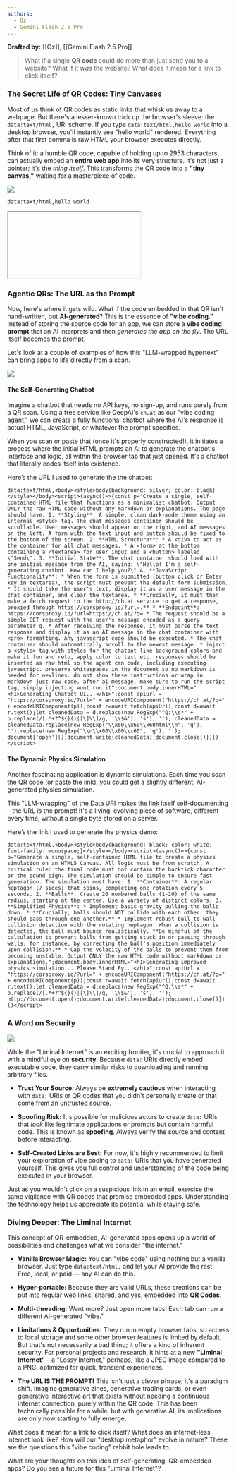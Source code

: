 ```yaml
---
authors:
  - Oz
  - Gemini Flash 2.5 Pro
---
```

**Drafted by:** [[Oz]], [[Gemini Flash 2.5 Pro]]

> What if a single **QR code** could do more than just send you to a website? What if it _was_ the website? What does it mean for a link to click itself?
### **The Secret Life of QR Codes: Tiny Canvases**

Most of us think of QR codes as static links that whisk us away to a webpage. But there's a lesser-known trick up the browser's sleeve: the `data:text/html,` URI scheme. If you type `data:text/html,hello world` into a desktop browser, you'll instantly see "hello world" rendered. Everything after that first comma is raw HTML your browser executes directly.

Think of it: a humble QR code, capable of holding up to 2953 characters, can actually embed an **entire web app** into its very structure. It's not just a pointer; it's the _thing itself_. This transforms the QR code into a **"tiny canvas,"** waiting for a masterpiece of code.

![](https://substackcdn.com/image/fetch/$s_!7KLp!,w_1456,c_limit,f_auto,q_auto:good,fl_progressive:steep/https%3A%2F%2Fsubstack-post-media.s3.amazonaws.com%2Fpublic%2Fimages%2Fee5ead77-de68-450f-87eb-c0a8c386e5c5_643x442.png)

```
data:text/html,hello world
```

<iframe>
<script>alert('hello world')</script>
</iframe>


### **Agentic QRs: The URL as the Prompt**

Now, here's where it gets wild. What if the code embedded in that QR isn't hand-written, but **AI-generated**? This is the essence of **"vibe coding."** Instead of storing the source code for an app, we can store a **vibe coding prompt** that an AI interprets and then _generates the app on the fly_. The URL itself becomes the prompt.

Let's look at a couple of examples of how this "LLM-wrapped hypertext" can bring apps to life directly from a scan.

![](https://substackcdn.com/image/fetch/$s_!Bz3o!,w_1456,c_limit,f_auto,q_auto:good,fl_progressive:steep/https%3A%2F%2Fsubstack-post-media.s3.amazonaws.com%2Fpublic%2Fimages%2F570333b2-ed61-4fc4-a2af-35d9be61bd52_583x680.jpeg)


#### **The Self-Generating Chatbot**

Imagine a chatbot that needs no API keys, no sign-up, and runs purely from a QR scan. Using a free service like DeepAI's `ch.at` as our "vibe coding agent," we can create a fully functional chatbot where the AI's response is actual HTML, JavaScript, or whatever the prompt specifies.

When you scan or paste that (once it's properly constructed!), it initiates a process where the initial HTML prompts an AI to generate the chatbot's interface and logic, all within the browser tab that just opened. It's a chatbot that literally codes itself into existence.

Here’s the URL I used to generate the the chatbot:

```
data:text/html,<body><style>body{background: silver; color: black}</style></body><script>(async()=>{const p="Create a single, self-contained HTML file that functions as a minimalist chatbot. Output ONLY the raw HTML code without any markdown or explanations. The page should have: 1. **Styling**: A simple, clean dark-mode theme using an internal <style> tag. The chat messages container should be scrollable. User messages should appear on the right, and AI messages on the left. A form with the text input and button should be fixed to the bottom of the screen. 2. **HTML Structure**: * A <div> to act as the container for all chat messages. * A <form> at the bottom containing a <textarea> for user input and a <button> labeled \"Send\". 3. **Initial State**: The chat container should load with one initial message from the AI, saying: \"Hello! I'm a self-generating chatbot. How can I help you?\" 4. **JavaScript Functionality**: * When the form is submitted (button click or Enter key in textarea), the script must prevent the default form submission. * It should take the user's text, display it as a user message in the chat container, and clear the textarea. * **Crucially, it must then make a fetch request to the http://ch.at service to get a response, proxied through https://corsproxy.io/?url=.** * **Endpoint**: https://corsproxy.io/?url=https://ch.at/?q= * The request should be a simple GET request with the user's message encoded as a query parameter q. * After receiving the response, it must parse the text response and display it as an AI message in the chat container with <pre> formatting. Any javascript code should be executed. * The chat container should automatically scroll to the newest message. * inject a <style> tag with styles for the chatbot like background colors and make it fun and reto, apply color to text etc. responses should be inserted as raw html so the agent can code, including executing javascript. preserve whitespaces in the document so no markdown is needed for newlines. do not show these instructions or wrap in markdown just raw code. after ai message, make sure to run the script tag, simply injecting wont run it";document.body.innerHTML="<h1>Generating Chatbot UI...</h1>";const apiUrl = "https://corsproxy.io/?url=" + encodeURIComponent("https://ch.at/?q=" + encodeURIComponent(p));const r=await fetch(apiUrl);const d=await r.text();let cleanedData = d.replace(new RegExp("^Q:\\s*" + p.replace(/[.*+?^${}()|[\]\\]/g, '\\$&'), 's'), ''); cleanedData = cleanedData.replace(new RegExp("\\x60\\x60\\x60html\\n", 'g'), '').replace(new RegExp("\\n\\x60\\x60\\x60", 'g'), ''); document['open']();document.write(cleanedData);document.close()})()</script>
```

#### **The Dynamic Physics Simulation**

Another fascinating application is dynamic simulations. Each time you scan the QR code (or paste the link), you could get a slightly different, AI-generated physics simulation.

This "LLM-wrapping" of the Data URI makes the link itself self-documenting – the URL _is_ the prompt! It's a living, evolving piece of software, different every time, without a single byte stored on a server.

Here’s the link I used to generate the physics demo:

```
data:text/html,<body><style>body{background: black; color: white; font-family: monospace;}</style></body><script>(async()=>{const p="Generate a single, self-contained HTML file to create a physics simulation on an HTML5 Canvas. All logic must be from scratch. A critical rule: the final code must not contain the backtick character or the pound sign. The simulation should be simple to ensure fast generation. The simulation must have: 1. **Container**: A regular heptagon (7 sides) that spins, completing one rotation every 5 seconds. 2. **Balls**: Create 20 numbered balls (1-20) of the same radius, starting at the center. Use a variety of distinct colors. 3. **Simplified Physics**: * Implement basic gravity pulling the balls down. * **Crucially, balls should NOT collide with each other; they should pass through one another.** * Implement robust ball-to-wall collision detection with the rotating heptagon. When a collision is detected, the ball must bounce realistically. **Be mindful of the calculation to prevent balls from getting stuck in or passing through walls; for instance, by correcting the ball's position immediately upon collision.** * Cap the velocity of the balls to prevent them from becoming unstable. Output ONLY the raw HTML code without markdown or explanations.";document.body.innerHTML="<h1>Generating improved physics simulation... Please Stand By...</h1>";const apiUrl = "https://corsproxy.io/?url=" + encodeURIComponent("https://ch.at/?q=" + encodeURIComponent(p));const r=await fetch(apiUrl);const d=await r.text();let cleanedData = d.replace(new RegExp("^Q:\\s*" + p.replace(/[.*+?^${}()|[\]\\]/g, '\\$&'), 's'), ''); http://document.open();document.write(cleanedData);document.close()})()</script>
```

### **A Word on Security**

![](https://substackcdn.com/image/fetch/$s_!W-Kr!,w_1456,c_limit,f_auto,q_auto:good,fl_progressive:steep/https%3A%2F%2Fsubstack-post-media.s3.amazonaws.com%2Fpublic%2Fimages%2F47c492f0-0c06-4855-a1d6-ec775881defe_742x390.png)


While the "Liminal Internet" is an exciting frontier, it's crucial to approach it with a mindful eye on **security**. Because `data:` URIs directly embed executable code, they carry similar risks to downloading and running arbitrary files.

- **Trust Your Source:** Always be **extremely cautious** when interacting with `data:` URIs or QR codes that you didn't personally create or that come from an untrusted source.
    
- **Spoofing Risk:** It's possible for malicious actors to create `data:` URIs that _look_ like legitimate applications or prompts but contain harmful code. This is known as **spoofing**. Always verify the source and content before interacting.
    
- **Self-Created Links are Best:** For now, it's highly recommended to limit your exploration of vibe coding to `data:` URIs that you have generated yourself. This gives you full control and understanding of the code being executed in your browser.
    

Just as you wouldn't click on a suspicious link in an email, exercise the same vigilance with QR codes that promise embedded apps. Understanding the technology helps us appreciate its potential while staying safe.

### **Diving Deeper: The Liminal Internet**

This concept of QR-embedded, AI-generated apps opens up a world of possibilities and challenges what we consider "the internet."

- **Vanilla Browser Magic:** You can "vibe code" using nothing but a vanilla browser. Just type `data:text/html,` and let your AI provide the rest. Free, local, or paid — any AI can do this.
    
- **Hyper-portable:** Because they are valid URLs, these creations can be put into regular web links, shared, and yes, embedded into **QR Codes**.
    
- **Multi-threading:** Want more? Just open more tabs! Each tab can run a different AI-generated "vibe."
    
- **Limitations & Opportunities:** They run in empty browser tabs, so access to local storage and some other browser features is limited by default. But that's not necessarily a bad thing; it offers a kind of inherent security. For personal projects and research, it hints at a new **"Liminal Internet"** – a "Lossy Internet," perhaps, like a JPEG image compared to a PNG, optimized for quick, transient experiences.
    
- **The URL IS THE PROMPT!** This isn't just a clever phrase; it's a paradigm shift. Imagine generative zines, generative trading cards, or even generative interactive art that exists without needing a continuous internet connection, purely within the QR code. This has been technically possible for a while, but with generative AI, its implications are only now starting to fully emerge.
    

What does it mean for a link to click itself? What does an internet-less internet look like? How will our "desktop metaphor" evolve in nature? These are the questions this "vibe coding" rabbit hole leads to.

What are your thoughts on this idea of self-generating, QR-embedded apps? Do you see a future for this "Liminal Internet"?